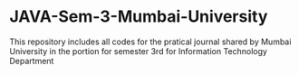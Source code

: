 # JAVA-Sem-3-Mumbai-University
This repository includes all codes for the pratical journal shared by Mumbai University in the portion for semester 3rd for Information Technology Department
